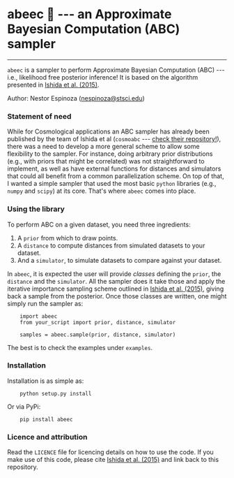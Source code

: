 # abeec 🐝 --- an Approximate Bayesian Computation (ABC) sampler
----------------------------------------------------------------

`abeec` is a sampler to perform Approximate Bayesian Computation (ABC) --- i.e., likelihood free posterior inference! It is based on the algorithm presented in [Ishida et al. (2015)](https://arxiv.org/abs/1504.06129).

Author: Nestor Espinoza (nespinoza@stsci.edu)

### Statement of need
While for Cosmological applications an ABC sampler has already been published by the team of Ishida et al (`cosmoabc` --- [check their repository!](https://github.com/COINtoolbox/CosmoABC)), 
there was a need to develop a more general scheme to allow some flexibility to the sampler. For instance, doing arbitrary prior distributions (e.g., with priors that might be correlated) 
was not straightforward to implement, as well as have external functions for distances and simulators that could all benefit from a common parallelization scheme. On top of that, I wanted 
a simple sampler that used the most basic `python` libraries (e.g., `numpy` and `scipy`) at its core. That's where `abeec` comes into place.

### Using the library
To perform ABC on a given dataset, you need three ingredients:

1. A `prior` from which to draw points.
2. A `distance` to compute distances from simulated datasets to your dataset.
3. And a `simulator`, to simulate datasets to compare against your dataset.

In `abeec`, it is expected the user will provide *_classes_* defining the `prior`, the `distance` and the `simulator`. All the sampler does it take those and apply the iterative importance 
sampling scheme outlined in [Ishida et al. (2015)](https://arxiv.org/abs/1504.06129), giving back a sample from the posterior. Once those classes are written, one might simply run the 
sampler as:

        import abeec
        from your_script import prior, distance, simulator

        samples = abeec.sample(prior, distance, simulator)

The best is to check the examples under `examples`.

### Installation
Installation is as simple as:

        python setup.py install

Or via PyPi:

        pip install abeec

### Licence and attribution

Read the `LICENCE` file for licencing details on how to use the code. If you make use of this code, please cite [Ishida et al. (2015)](https://arxiv.org/abs/1504.06129) and link back 
to this repository.
